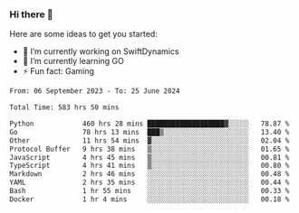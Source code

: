 ### Hi there 👋

Here are some ideas to get you started:

- 🔭 I’m currently working on SwiftDynamics
- 🌱 I’m currently learning GO
-  ⚡ Fun fact: Gaming
  
  <!--
- 👯 I’m looking to collaborate on ...
- 🤔 I’m looking for help with ...
- 💬 Ask me about ...
- 📫 How to reach me: ...
- 😄 Pronouns: ...
-->

<!--START_SECTION:waka-->

```txt
From: 06 September 2023 - To: 25 June 2024

Total Time: 583 hrs 50 mins

Python            460 hrs 28 mins ███████████████████▓░░░░░   78.87 %
Go                78 hrs 13 mins  ███▒░░░░░░░░░░░░░░░░░░░░░   13.40 %
Other             11 hrs 54 mins  ▓░░░░░░░░░░░░░░░░░░░░░░░░   02.04 %
Protocol Buffer   9 hrs 38 mins   ▒░░░░░░░░░░░░░░░░░░░░░░░░   01.65 %
JavaScript        4 hrs 45 mins   ▒░░░░░░░░░░░░░░░░░░░░░░░░   00.81 %
TypeScript        4 hrs 41 mins   ▒░░░░░░░░░░░░░░░░░░░░░░░░   00.80 %
Markdown          2 hrs 46 mins   ░░░░░░░░░░░░░░░░░░░░░░░░░   00.48 %
YAML              2 hrs 35 mins   ░░░░░░░░░░░░░░░░░░░░░░░░░   00.44 %
Bash              1 hr 55 mins    ░░░░░░░░░░░░░░░░░░░░░░░░░   00.33 %
Docker            1 hr 4 mins     ░░░░░░░░░░░░░░░░░░░░░░░░░   00.18 %
```

<!--END_SECTION:waka-->
